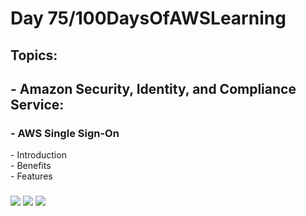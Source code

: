 <h1> Day 75/100DaysOfAWSLearning </h1>
<h2> Topics: </h2>

 <h2>  - Amazon Security, Identity, and Compliance Service: </h2>

<h3> - AWS Single Sign-On</h3>
         - Introduction <br>
         - Benefits <br> 
         - Features <br>
     
         
  <h3>   </h3>
       

<img src = "https://github.com/thetechgirlgita/100-days-of-aws-learning/blob/master/Images/Day75/75_1.jpg?raw=true">
<img src = "https://github.com/thetechgirlgita/100-days-of-aws-learning/blob/master/Images/Day75/75_2.jpg?raw=true">
<img src = "https://github.com/thetechgirlgita/100-days-of-aws-learning/blob/master/Images/Day75/75_3.jpg?raw=true">
